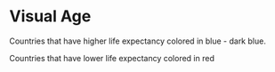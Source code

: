 <h1>Visual Age</h1>
<p>Countries that have higher life expectancy colored in blue - dark blue. </p>
<p>Countries that have lower life expectancy colored in red </p>